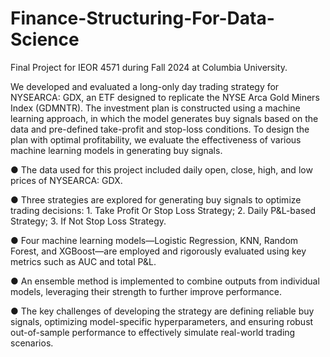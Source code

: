# Finance-Structuring-For-Data-Science

Final Project for IEOR 4571 during Fall 2024 at Columbia University.

We developed and evaluated a long-only day trading strategy for NYSEARCA: GDX, an ETF designed to replicate the NYSE Arca Gold Miners Index (GDMNTR). The investment plan is constructed using a machine learning approach, in which the model generates buy signals based on the data and pre-defined take-profit and stop-loss conditions. To design the plan with optimal profitability, we evaluate the effectiveness of various machine learning models in generating buy signals.

● The data used for this project included daily open, close, high, and low prices of NYSEARCA: GDX.

● Three strategies are explored for generating buy signals to optimize trading decisions: 1. Take Profit Or Stop Loss Strategy; 2. Daily P&L-based Strategy; 3. If Not Stop Loss Strategy.

● Four machine learning models—Logistic Regression, KNN, Random Forest, and XGBoost—are employed and rigorously evaluated using key metrics such as AUC and total P&L.

● An ensemble method is implemented to combine outputs from individual models, leveraging their strength to further improve performance.

● The key challenges of developing the strategy are defining reliable buy signals, optimizing model-specific hyperparameters, and ensuring robust out-of-sample performance to effectively simulate real-world trading scenarios.

